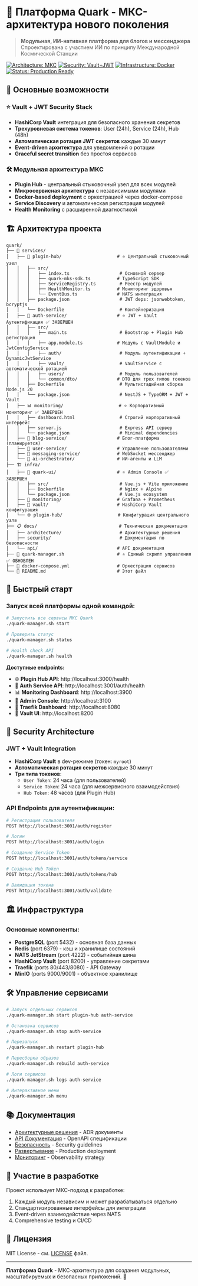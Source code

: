# 🚀 Платформа Quark - МКС-архитектура нового поколения

> **Модульная, ИИ-нативная платформа для блогов и мессенджера**  
> Спроектирована с участием ИИ по принципу Международной Космической Станции

[![Architecture: МКС](https://img.shields.io/badge/Architecture-МКС--модульная-blue.svg)](docs/architecture/)
[![Security: Vault+JWT](https://img.shields.io/badge/Security-Vault+JWT-green.svg)](docs/security/)
[![Infrastructure: Docker](https://img.shields.io/badge/Infrastructure-Docker-blue.svg)](docker-compose.yml)
[![Status: Production Ready](https://img.shields.io/badge/Status-Production%20Ready-brightgreen.svg)](#)

## 🔐 Основные возможности

### ⭐ Vault + JWT Security Stack
- **HashiCorp Vault** интеграция для безопасного хранения секретов
- **Трехуровневая система токенов**: User (24h), Service (24h), Hub (48h)
- **Автоматическая ротация JWT секретов** каждые 30 минут
- **Event-driven архитектура** для уведомлений о ротации
- **Graceful secret transition** без простоя сервисов

### 🛠️ Модульная архитектура МКС
- **Plugin Hub** - центральный стыковочный узел для всех модулей
- **Микросервисная архитектура** с независимыми модулями
- **Docker-based deployment** с оркестрацией через docker-compose
- **Service Discovery** и автоматическая регистрация модулей
- **Health Monitoring** с расширенной диагностикой

## 🏗️ Архитектура проекта

```
quark/
├── 🔌 services/
│   ├── 🎯 plugin-hub/                     # ⭐ Центральный стыковочный узел
│   │   ├── src/
│   │   │   ├── index.ts                   # Основной сервер
│   │   │   ├── quark-mks-sdk.ts          # TypeScript SDK
│   │   │   ├── ServiceRegistry.ts         # Реестр модулей
│   │   │   ├── HealthMonitor.ts          # Мониторинг здоровья
│   │   │   └── EventBus.ts               # NATS интеграция
│   │   ├── package.json                   # JWT deps: jsonwebtoken, bcryptjs
│   │   └── Dockerfile                     # Контейнеризация
│   ├── 🔐 auth-service/                   # ⭐ JWT + Vault Аутентификация ✅ ЗАВЕРШЕН
│   │   ├── src/
│   │   │   ├── main.ts                    # Bootstrap + Plugin Hub регистрация
│   │   │   ├── app.module.ts             # Модуль с VaultModule и JwtConfigService
│   │   │   ├── auth/                      # Модуль аутентификации + DynamicJwtService
│   │   │   ├── vault/                     # VaultService с автоматической ротацией
│   │   │   ├── users/                     # Модуль пользователей
│   │   │   └── common/dto/               # DTO для трех типов токенов
│   │   ├── Dockerfile                     # Мультистадийная сборка Node.js 20
│   │   └── package.json                   # NestJS + TypeORM + JWT + Vault
│   ├── 📊 monitoring/                     # ⭐ Корпоративный мониторинг ✅ ЗАВЕРШЕН
│   │   ├── dashboard.html                 # Строгий корпоративный интерфейс
│   │   ├── server.js                      # Express API сервер
│   │   └── package.json                   # Minimal dependencies
│   ├── 📝 blog-service/                   # Блог-платформа (планируется)  
│   ├── 👤 user-service/                   # Управление пользователями
│   ├── 💬 messaging-service/              # WebSocket мессенджер
│   └── 🤖 ai-orchestrator/                # ИИ-агенты и LLM
├── 🏗️ infra/
│   ├── 🎨 quark-ui/                       # ⭐ Admin Console ✅ ЗАВЕРШЕН
│   │   ├── src/                           # Vue.js + Vite приложение
│   │   ├── Dockerfile                     # Nginx + Alpine
│   │   └── package.json                   # Vue.js ecosystem
│   ├── 📡 monitoring/                     # Grafana + Prometheus
│   ├── 🔑 vault/                          # HashiCorp Vault конфигурация
│   └── 🌐 plugin-hub/                     # Конфигурация центрального узла
├── 📋 docs/                               # Техническая документация
│   ├── architecture/                      # Архитектурные решения
│   ├── security/                          # Документация по безопасности
│   └── api/                              # API документация
├── 🚀 quark-manager.sh                    # ⭐ Единый скрипт управления ✅ ОБНОВЛЕН
├── 🐳 docker-compose.yml                  # Оркестрация сервисов
└── 📖 README.md                           # Этот файл
```

## 🎯 Быстрый старт

### Запуск всей платформы одной командой:
```bash
# Запустить все сервисы МКС Quark
./quark-manager.sh start

# Проверить статус
./quark-manager.sh status

# Health check API
./quark-manager.sh health
```

**Доступные endpoints:**
- 🌐 **Plugin Hub API**: http://localhost:3000/health
- 🔐 **Auth Service API**: http://localhost:3001/auth/health  
- 📊 **Monitoring Dashboard**: http://localhost:3900
- 🎨 **Admin Console**: http://localhost:3100
- 🔧 **Traefik Dashboard**: http://localhost:8080
- 🔑 **Vault UI**: http://localhost:8200

## 🔐 Security Architecture

### JWT + Vault Integration
- **HashiCorp Vault** в dev-режиме (токен: `myroot`)
- **Автоматическая ротация секретов** каждые 30 минут
- **Три типа токенов**:
  - `User Token`: 24 часа (для пользователей)
  - `Service Token`: 24 часа (для межсервисного взаимодействия)
  - `Hub Token`: 48 часов (для Plugin Hub)

### API Endpoints для аутентификации:
```bash
# Регистрация пользователя
POST http://localhost:3001/auth/register

# Логин
POST http://localhost:3001/auth/login

# Создание Service Token
POST http://localhost:3001/auth/tokens/service

# Создание Hub Token
POST http://localhost:3001/auth/tokens/hub

# Валидация токена
POST http://localhost:3001/auth/validate
```

## 🏛️ Инфраструктура

### Основные компоненты:
- **PostgreSQL** (port 5432) - основная база данных
- **Redis** (port 6379) - кэш и хранилище состояний
- **NATS JetStream** (port 4222) - событийная шина
- **HashiCorp Vault** (port 8200) - управление секретами
- **Traefik** (ports 80/443/8080) - API Gateway
- **MinIO** (ports 9000/9001) - объектное хранилище

## 🛠️ Управление сервисами

```bash
# Запуск отдельных сервисов
./quark-manager.sh start plugin-hub auth-service

# Остановка сервисов
./quark-manager.sh stop auth-service

# Перезапуск
./quark-manager.sh restart plugin-hub

# Пересборка образов
./quark-manager.sh rebuild auth-service

# Логи сервисов
./quark-manager.sh logs auth-service

# Интерактивное меню
./quark-manager.sh menu
```

## 📚 Документация

- [Архитектурные решения](docs/architecture/) - ADR документы
- [API Документация](docs/api/) - OpenAPI спецификации
- [Безопасность](docs/security/) - Security guidelines
- [Развертывание](docs/deployment-runbook.md) - Production deployment
- [Мониторинг](docs/monitoring-strategy.md) - Observability strategy

## 🤝 Участие в разработке

Проект использует МКС-подход к разработке:
1. Каждый модуль независим и может разрабатываться отдельно
2. Стандартизированные интерфейсы для интеграции
3. Event-driven взаимодействие через NATS
4. Comprehensive testing и CI/CD

## 📄 Лицензия

MIT License - см. [LICENSE](LICENSE) файл.

---

**Платформа Quark** - МКС-архитектура для создания модульных, масштабируемых и безопасных приложений. 🚀
